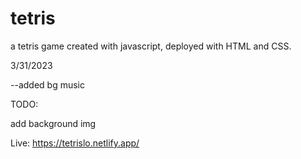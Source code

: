 # tetris
 a tetris game created with javascript, deployed with HTML and CSS.


3/31/2023

--added bg music


TODO:

add background img


Live: https://tetrislo.netlify.app/
